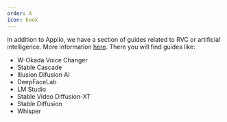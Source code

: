 ```yaml
---
order: A
icon: book
---
```


In addition to Applio, we have a section of guides related to RVC or artificial intelligence. More information [here](https://applio.org/guides).
There you will find guides like:

- W-Okada Voice Changer
- Stable Cascade
- Illusion Difusion AI
- DeepFaceLab
- LM Studio
- Stable Video Diffusion-XT
- Stable Diffusion
- Whisper
